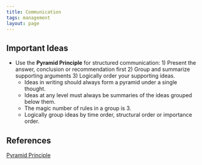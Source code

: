 ```yaml
---
title: Communication
tags: management
layout: page
---
```


## Important Ideas

- Use the **Pyramid Principle** for structured communication: 1) Present the answer, conclusion or recommendation first 2) Group and summarize supporting arguments 3) Logically order your supporting ideas.
  - Ideas in writing should always form a pyramid under a single thought.
  - Ideas at any level must always be summaries of the ideas grouped below them.
  - The magic number of rules in a group is 3.
  - Logically group ideas by time order, structural order or importance order.

## References

[Pyramid Principle](https://medium.com/lessons-from-mckinsey/the-pyramid-principle-f0885dd3c5c7)
